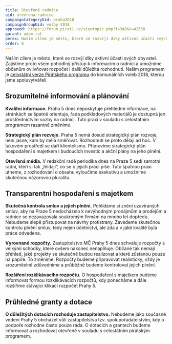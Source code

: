 ```yaml
---
title: Otevřená radnice
uid: otevrena-radnice
campaignCategoryUid: praha2018
campaignGroupUid: volby-2018
approved: https://forum.pirati.cz/viewtopic.php?f=349&t=41530
garant: adam.rut
perex: Naším cílem je město, které se rozvíjí díky aktivní účasti svých obyvatel. Zajistíme proto všem pohodlný přístup k informacím o radnici a umožníme občanům ovlivňovat rozpočet i další důležitá rozhodnutí. Naším programem je celostátní verze Pirátského programu do komunálních voleb 2018, kterou jsme spoluvytvářeli.
order: 6
---
```

Naším cílem je město, které se rozvíjí díky aktivní účasti svých obyvatel. Zajistíme proto všem pohodlný přístup k informacím o radnici a umožníme občanům ovlivňovat rozpočet i další důležitá rozhodnutí. Naším programem je [celostátní verze Pirátského programu](https://www.pirati.cz/program/komunal2018/) do komunálních voleb 2018, kterou jsme spoluvytvářeli.


## Srozumitelné informování a plánování

**Kvalitní informace.** Praha 5 dnes neposkytuje přehledné informace, na stránkách se špatně orientuje, řada podkladových materiálů je dostupná jen prostřednictvím vazby na radnici. Tuto praxi v souladu s celostátním programem razantně změníme.  

**Strategický plán rozvoje.** Praha 5 nemá dosud strategický plán rozvoje, není jasné, kam by měla směřovat. Rozhodnutí se proto dělají ad hoc. V takovém prostředí se daří klientelismu. Připravíme strategický plán hospodaření s majetkem i budoucích investic a akční plány na jeho plnění.

**Otevřená média.** V redakční radě periodika dnes na Praze 5 sedí samotní radní, kteří si tak „hlídají“, co se o jejich práci píše. Tuto špatnou praxi utneme, z rozhodování o obsahu vyloučíme exekutivu a umožníme skutečnou názorovou pluralitu. 


## Transparentní hospodaření s majetkem 

**Skutečná kontrola smluv a jejich plnění.** Pohlídáme si znění uzavíraných smluv, aby na Praze 5 nedocházelo k nevýhodným pronájmům a prodejům a radnice se nezavazovala soukromým firmám na mnoho let dopředu. Nebudeme slepě přistupovat na návrhy protistrany.    Zavedeme skutečnou kontrolu plnění smluv, tedy nejen účetnictví, ale zda a v jaké kvalitě byla práce odvedena. 

**Vyrovnané rozpočty.** Zastupitelstvo MČ Prahy 5 dnes schvaluje rozpočty s velkými schodky, které ovšem nakonec nenaplňuje. Občané tak nemají přehled, jaké projekty se skutečně budou realizovat a které zůstanou pouze na papíře. To změníme. Rozpočty budeme připravovat realisticky, vždy je srozumitelně zdůvodníme a průběžně budeme kontrolovat jejich plnění. 

**Rozšíření rozklikávacího rozpočtu.** O hospodaření s majetkem budeme informovat formou rozklikávacích rozpočtů, kdy ponecháme a dále rozšíříme stávající klikací rozpočet Prahy 5.      


## Průhledné granty a dotace 

**O důležitých dotacích rozhoduje zastupitelstvo.** Nebudeme jako současné vedení Prahy 5 obcházet vůli zastupitelstva tzv. spolupořadatelstvím, kdy o podpoře rozhodne často pouze rada. O dotacích a grantech budeme informovat a rozhodovat otevřeně v souladu s celostátním pirátským programem. 

